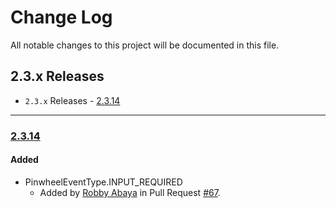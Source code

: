 # Change Log

All notable changes to this project will be documented in this file.

## 2.3.x Releases

- `2.3.x` Releases - [2.3.14](#2314)

---

### [2.3.14](https://github.com/underdog-tech/pinwheel-android-sdk/releases/tag/2.3.14)

#### Added

- PinwheelEventType.INPUT_REQUIRED
  - Added by [Robby Abaya](https://github.com/rawbee) in Pull Request [#67](https://github.com/underdog-tech/pinwheel-android-sdk/pull/67).
